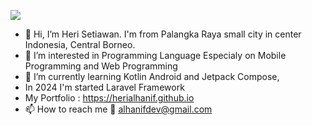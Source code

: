 ![](https://komarev.com/ghpvc/?username=herialhanif&style=flat-square&color=blueviolet)
- 👋 Hi, I’m Heri Setiawan. I'm from Palangka Raya small city in center Indonesia, Central Borneo.
- 👀 I’m interested in Programming Language Especialy on Mobile Programming and Web Programming
- 🌱 I’m currently learning Kotlin Android and Jetpack Compose,
- In 2024 I'm started Laravel Framework
- My Portfolio : https://herialhanif.github.io
- 📫 How to reach me 💌 alhanifdev@gmail.com

<!---
herialhanif/herialhanif is a ✨ special ✨ repository because its `README.md` (this file) appears on your GitHub profile.
You can click the Preview link to take a look at your changes.
--->
